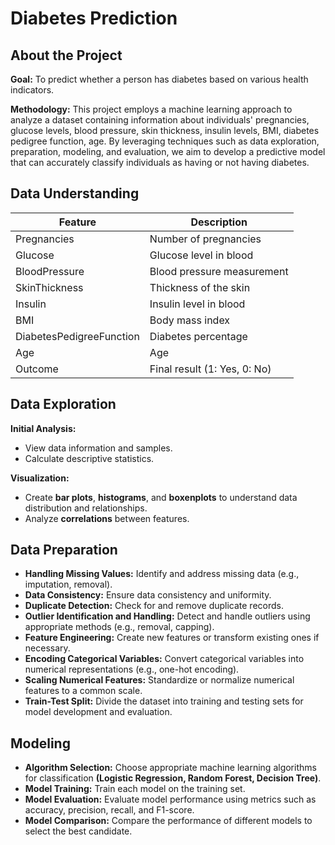 # Diabetes Prediction

## About the Project
**Goal:** To predict whether a person has diabetes based on various health indicators.

**Methodology:** This project employs a machine learning approach to analyze a dataset containing information about individuals' pregnancies, glucose levels, blood pressure, skin thickness, insulin levels, BMI, diabetes pedigree function, age. By leveraging techniques such as data exploration, preparation, modeling, and evaluation, we aim to develop a predictive model that can accurately classify individuals as having or not having diabetes.   

## Data Understanding

| Feature       | Description | 
| ------------- | ------------- |
| Pregnancies | Number of pregnancies | 
| Glucose |	Glucose level in blood |
| BloodPressure |	Blood pressure measurement |
| SkinThickness |	Thickness of the skin |
| Insulin	| Insulin level in blood |
| BMI |	Body mass index |
| DiabetesPedigreeFunction | Diabetes percentage |
| Age |	Age |
| Outcome	| Final result (1: Yes, 0: No) |

## Data Exploration
**Initial Analysis:**
- View data information and samples.
- Calculate descriptive statistics.

**Visualization:**
- Create **bar plots**, **histograms**, and **boxenplots** to understand data distribution and relationships.
- Analyze **correlations** between features.

## Data Preparation
- **Handling Missing Values:**
Identify and address missing data (e.g., imputation, removal).
- **Data Consistency:**
Ensure data consistency and uniformity.
- **Duplicate Detection:**
Check for and remove duplicate records.
- **Outlier Identification and Handling:**
Detect and handle outliers using appropriate methods (e.g., removal, capping).
- **Feature Engineering:**
Create new features or transform existing ones if necessary.
- **Encoding Categorical Variables:**
Convert categorical variables into numerical representations (e.g., one-hot encoding).
- **Scaling Numerical Features:**
Standardize or normalize numerical features to a common scale.
- **Train-Test Split:**
Divide the dataset into training and testing sets for model development and evaluation.

## Modeling
- **Algorithm Selection:**
Choose appropriate machine learning algorithms for classification **(Logistic Regression, Random Forest, Decision Tree)**.
- **Model Training:**
Train each model on the training set.
- **Model Evaluation:**
Evaluate model performance using metrics such as accuracy, precision, recall, and F1-score.
- **Model Comparison:**
Compare the performance of different models to select the best candidate.




